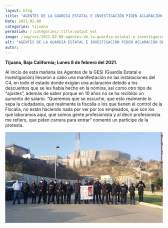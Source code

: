 ```yaml
---
layout: blog
title: "AGENTES DE LA GUARDIA ESTATAL E INVESTIGACIÓN PIDEN ACLARACIÓN DE NÓMINAS"
Date: 2021-02-08
categories: tijuana
permalink: /:categories/:title:output_ext
image: /img/cnr/2021-02-08-agentes-de-la-guardia-estatal-e-investigacion-piden-aclaracion-de-nominas.jpg
alt: "AGENTES DE LA GUARDIA ESTATAL E INVESTIGACIÓN PIDEN ACLARACIÓN DE NÓMINAS"
autor:
---
```


**Tijuana, Baja California; Lunes 8 de febrero del 2021.** 

Al inicio de esta mañana los Agentes de la GESI (Guardia Estatal e Investigación) llevaron a cabo una manifestación en las instalaciones del C4, en todo el estado donde exigían una aclaración debido a los descuentos que se les había hecho en la nómina, así como otro tipo de “ajustes”, además de saber porque en 10 años no se ha recibido un aumento de salario. “Queremos que se escuche, que esto realmente lo sepa la ciudadanía, que realmente la fiscalía o los que tienen el control de la Fiscalía, no están haciendo nada por ver por los empleados, que son los que laboramos aquí, que somos gente profesionista y al decir profesionista me refiero, que piden carrera para entrar” comentó un partícipe de la protesta. 


<div id="carouselExampleSlidesOnly" class="carousel slide" data-ride="carousel">
  <div class="carousel-inner">
    <div class="carousel-item active">
       <img class="d-block w-100" src="/img/cnr/2021-02-08-agentes-de-la-guardia-estatal-e-investigacion-piden-aclaracion-de-nominas.jpg" loading="lazy"  alt="AGENTES DE LA GUARDIA ESTATAL E INVESTIGACIÓN PIDEN ACLARACIÓN DE NÓMINAS">
    </div>
  </div>
</div>
